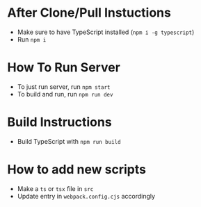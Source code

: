 # After Clone/Pull Instuctions
- Make sure to have TypeScript installed (`npm i -g typescript`)
- Run `npm i`

# How To Run Server
- To just run server, run `npm start`
- To build and run, run `npm run dev`

# Build Instructions
- Build TypeScript with `npm run build`

# How to add new scripts
- Make a `ts` or `tsx` file in `src`
- Update entry in `webpack.config.cjs` accordingly
